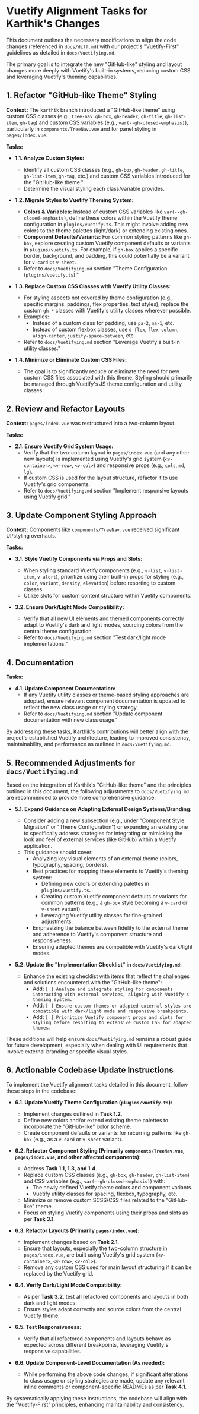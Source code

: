 # Vuetify Alignment Tasks for Karthik's Changes

This document outlines the necessary modifications to align the code changes (referenced in `docs/diff.md`) with our project's "Vuetify-First" guidelines as detailed in `docs/Vuetifying.md`.

The primary goal is to integrate the new "GitHub-like" styling and layout changes more deeply with Vuetify's built-in systems, reducing custom CSS and leveraging Vuetify's theming capabilities.

## 1. Refactor "GitHub-like Theme" Styling

**Context:** The `karthik` branch introduced a "GitHub-like theme" using custom CSS classes (e.g., `tree-nav gh-box`, `gh-header`, `gh-title`, `gh-list-item`, `gh-tag`) and custom CSS variables (e.g., `var(--gh-closed-emphasis)`), particularly in `components/TreeNav.vue` and for panel styling in `pages/index.vue`.

**Tasks:**

*   **1.1. Analyze Custom Styles:**
    *   Identify all custom CSS classes (e.g., `gh-box`, `gh-header`, `gh-title`, `gh-list-item`, `gh-tag`, etc.) and custom CSS variables introduced for the "GitHub-like theme."
    *   Determine the visual styling each class/variable provides.

*   **1.2. Migrate Styles to Vuetify Theming System:**
    *   **Colors & Variables:** Instead of custom CSS variables like `var(--gh-closed-emphasis)`, define these colors within the Vuetify theme configuration in `plugins/vuetify.ts`. This might involve adding new colors to the theme palettes (light/dark) or extending existing ones.
    *   **Component Defaults/Variants:** For common styling patterns like `gh-box`, explore creating custom Vuetify component defaults or variants in `plugins/vuetify.ts`. For example, if `gh-box` applies a specific border, background, and padding, this could potentially be a variant for `v-card` or `v-sheet`.
    *   Refer to `docs/Vuetifying.md` section "Theme Configuration (`plugins/vuetify.ts`)."

*   **1.3. Replace Custom CSS Classes with Vuetify Utility Classes:**
    *   For styling aspects not covered by theme configuration (e.g., specific margins, paddings, flex properties, text styles), replace the custom `gh-*` classes with Vuetify's utility classes wherever possible.
    *   Examples:
        *   Instead of a custom class for padding, use `pa-2`, `ma-1`, etc.
        *   Instead of custom flexbox classes, use `d-flex`, `flex-column`, `align-center`, `justify-space-between`, etc.
    *   Refer to `docs/Vuetifying.md` section "Leverage Vuetify's built-in utility classes."

*   **1.4. Minimize or Eliminate Custom CSS Files:**
    *   The goal is to significantly reduce or eliminate the need for new custom CSS files associated with this theme. Styling should primarily be managed through Vuetify's JS theme configuration and utility classes.

## 2. Review and Refactor Layouts

**Context:** `pages/index.vue` was restructured into a two-column layout.

**Tasks:**

*   **2.1. Ensure Vuetify Grid System Usage:**
    *   Verify that the two-column layout in `pages/index.vue` (and any other new layouts) is implemented using Vuetify's grid system (`<v-container>`, `<v-row>`, `<v-col>`) and responsive props (e.g., `cols`, `md`, `lg`).
    *   If custom CSS is used for the layout structure, refactor it to use Vuetify's grid components.
    *   Refer to `docs/Vuetifying.md` section "Implement responsive layouts using Vuetify grid."

## 3. Update Component Styling Approach

**Context:** Components like `components/TreeNav.vue` received significant UI/styling overhauls.

**Tasks:**

*   **3.1. Style Vuetify Components via Props and Slots:**
    *   When styling standard Vuetify components (e.g., `v-list`, `v-list-item`, `v-alert`), prioritize using their built-in props for styling (e.g., `color`, `variant`, `density`, `elevation`) before resorting to custom classes.
    *   Utilize slots for custom content structure within Vuetify components.

*   **3.2. Ensure Dark/Light Mode Compatibility:**
    *   Verify that all new UI elements and themed components correctly adapt to Vuetify's dark and light modes, sourcing colors from the central theme configuration.
    *   Refer to `docs/Vuetifying.md` section "Test dark/light mode implementations."

## 4. Documentation

**Tasks:**

*   **4.1. Update Component Documentation:**
    *   If any Vuetify utility classes or theme-based styling approaches are adopted, ensure relevant component documentation is updated to reflect the new class usage or styling strategy.
    *   Refer to `docs/Vuetifying.md` section "Update component documentation with new class usage."

By addressing these tasks, Karthik's contributions will better align with the project's established Vuetify architecture, leading to improved consistency, maintainability, and performance as outlined in `docs/Vuetifying.md`.


## 5. Recommended Adjustments for `docs/Vuetifying.md`

Based on the integration of Karthik's "GitHub-like theme" and the principles outlined in this document, the following adjustments to `docs/Vuetifying.md` are recommended to provide more comprehensive guidance:

*   **5.1. Expand Guidance on Adapting External Design Systems/Branding:**
    *   Consider adding a new subsection (e.g., under "Component Style Migration" or "Theme Configuration") or expanding an existing one to specifically address strategies for integrating or mimicking the look and feel of external services (like GitHub) within a Vuetify application.
    *   This guidance should cover:
        *   Analyzing key visual elements of an external theme (colors, typography, spacing, borders).
        *   Best practices for mapping these elements to Vuetify's theming system:
            *   Defining new colors or extending palettes in `plugins/vuetify.ts`.
            *   Creating custom Vuetify component defaults or variants for common patterns (e.g., a `gh-box` style becoming a `v-card` or `v-sheet` variant).
            *   Leveraging Vuetify utility classes for fine-grained adjustments.
        *   Emphasizing the balance between fidelity to the external theme and adherence to Vuetify's component structure and responsiveness.
        *   Ensuring adapted themes are compatible with Vuetify's dark/light modes.

*   **5.2. Update the "Implementation Checklist" in `docs/Vuetifying.md`:**
    *   Enhance the existing checklist with items that reflect the challenges and solutions encountered with the "GitHub-like theme":
        *   Add: `[ ] Analyze and integrate styling for components interacting with external services, aligning with Vuetify's theming system.`
        *   Add: `[ ] Ensure custom themes or adapted external styles are compatible with dark/light mode and responsive breakpoints.`
        *   Add: `[ ] Prioritize Vuetify component props and slots for styling before resorting to extensive custom CSS for adapted themes.`

These additions will help ensure `docs/Vuetifying.md` remains a robust guide for future development, especially when dealing with UI requirements that involve external branding or specific visual styles.

## 6. Actionable Codebase Update Instructions

To implement the Vuetify alignment tasks detailed in this document, follow these steps in the codebase:

*   **6.1. Update Vuetify Theme Configuration (`plugins/vuetify.ts`):**
    *   Implement changes outlined in **Task 1.2**.
    *   Define new colors and/or extend existing theme palettes to incorporate the "GitHub-like" color scheme.
    *   Create component defaults or variants for recurring patterns like `gh-box` (e.g., as a `v-card` or `v-sheet` variant).

*   **6.2. Refactor Component Styling (Primarily `components/TreeNav.vue`, `pages/index.vue`, and other affected components):**
    *   Address **Task 1.1, 1.3, and 1.4**.
    *   Replace custom CSS classes (e.g., `gh-box`, `gh-header`, `gh-list-item`) and CSS variables (e.g., `var(--gh-closed-emphasis)`) with:
        *   The newly defined Vuetify theme colors and component variants.
        *   Vuetify utility classes for spacing, flexbox, typography, etc.
    *   Minimize or remove custom SCSS/CSS files related to the "GitHub-like" theme.
    *   Focus on styling Vuetify components using their props and slots as per **Task 3.1**.

*   **6.3. Refactor Layouts (Primarily `pages/index.vue`):**
    *   Implement changes based on **Task 2.1**.
    *   Ensure that layouts, especially the two-column structure in `pages/index.vue`, are built using Vuetify's grid system (`<v-container>`, `<v-row>`, `<v-col>`).
    *   Remove any custom CSS used for main layout structuring if it can be replaced by the Vuetify grid.

*   **6.4. Verify Dark/Light Mode Compatibility:**
    *   As per **Task 3.2**, test all refactored components and layouts in both dark and light modes.
    *   Ensure styles adapt correctly and source colors from the central Vuetify theme.

*   **6.5. Test Responsiveness:**
    *   Verify that all refactored components and layouts behave as expected across different breakpoints, leveraging Vuetify's responsive capabilities.

*   **6.6. Update Component-Level Documentation (As needed):**
    *   While performing the above code changes, if significant alterations to class usage or styling strategies are made, update any relevant inline comments or component-specific READMEs as per **Task 4.1**.

By systematically applying these instructions, the codebase will align with the "Vuetify-First" principles, enhancing maintainability and consistency.
